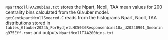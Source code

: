 `NpartNcollTAA200bins.txt` stores the Npart, Ncoll, TAA mean values for 200 centrality bins calculated from the Glauber model. 
`getCentNpartNcollSmeared.C` reads from the histograms Npart, Ncoll, TAA distributions stored in `tables_Glauber2024A_ForHydjetLHC5036Responsenbins10x_d20240901_Smearing975Eff.root` and outputs `NpartNcollTAA200bins.txt`
